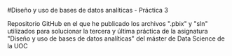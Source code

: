 #Diseño y uso de bases de datos analíticas - Práctica 3

Repositorio GitHub en el que he publicado los archivos ".pbix" y "sln" utilizados para solucionar la tercera y última práctica de la asignatura "Diseño y uso de bases de datos analíticas" del máster de Data Science de la UOC
